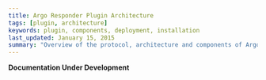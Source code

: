 ```yaml
---
title: Argo Responder Plugin Architecture
tags: [plugin, architecture]
keywords: plugin, components, deployment, installation
last_updated: January 15, 2015
summary: "Overview of the protocol, architecture and components of Argo"
---
```


****Documentation Under Development****

